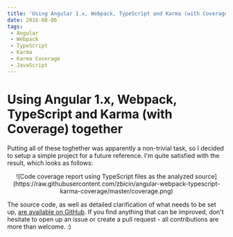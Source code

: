 ```yaml
---
title: 'Using Angular 1.x, Webpack, TypeScript and Karma (with Coverage) together'
date: 2016-08-06
tags: 
 - Angular 
 - Webpack 
 - TypeScript 
 - Karma 
 - Karma Coverage 
 - JavaScript
---
```


# Using Angular 1.x, Webpack, TypeScript and Karma (with Coverage) together

Putting all of these toghether was apparently a non-trivial task, so I decided to setup a simple project for a future reference. I'm quite satisfied with the result, which looks as follows:

<center>
![Code coverage report using TypeScript files as the analyzed source](https://raw.githubusercontent.com/zbicin/angular-webpack-typescript-karma-coverage/master/coverage.png)
</center>

The source code, as well as detailed clarification of what needs to be set up, [are available on GitHub](https://github.com/zbicin/angular-webpack-typescript-karma-coverage). If you find anything that can be improved, don't hesitate to open up an issue or create a pull request - all contributions are more than welcome. :) 